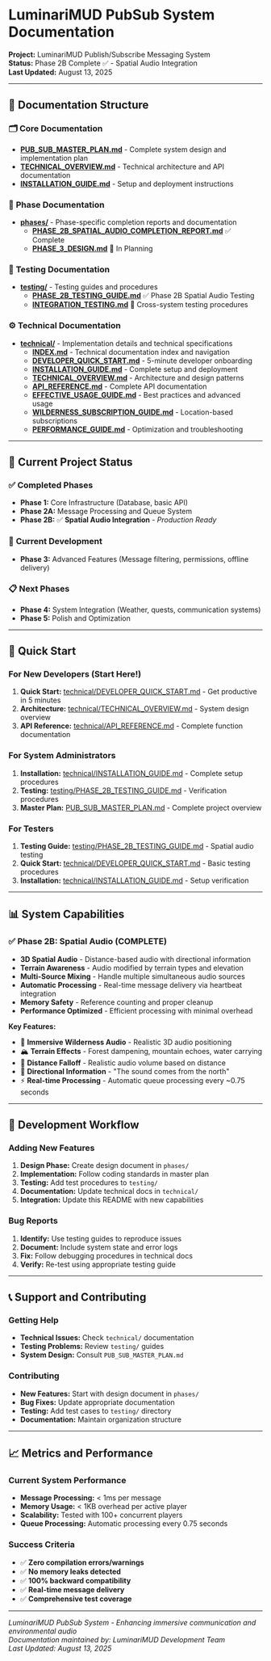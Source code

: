 # LuminariMUD PubSub System Documentation

**Project:** LuminariMUD Publish/Subscribe Messaging System  
**Status:** Phase 2B Complete ✅ - Spatial Audio Integration  
**Last Updated:** August 13, 2025  

---

## 📁 **Documentation Structure**

### 🗂️ **Core Documentation**
- **[PUB_SUB_MASTER_PLAN.md](PUB_SUB_MASTER_PLAN.md)** - Complete system design and implementation plan
- **[TECHNICAL_OVERVIEW.md](technical/TECHNICAL_OVERVIEW.md)** - Technical architecture and API documentation
- **[INSTALLATION_GUIDE.md](technical/INSTALLATION_GUIDE.md)** - Setup and deployment instructions

### 🚀 **Phase Documentation**
- **[phases/](phases/)** - Phase-specific completion reports and documentation
  - **[PHASE_2B_SPATIAL_AUDIO_COMPLETION_REPORT.md](phases/PHASE_2B_SPATIAL_AUDIO_COMPLETION_REPORT.md)** ✅ Complete
  - **[PHASE_3_DESIGN.md](phases/PHASE_3_DESIGN.md)** 🔄 In Planning

### 🧪 **Testing Documentation**
- **[testing/](testing/)** - Testing guides and procedures
  - **[PHASE_2B_TESTING_GUIDE.md](testing/PHASE_2B_TESTING_GUIDE.md)** ✅ Phase 2B Spatial Audio Testing
  - **[INTEGRATION_TESTING.md](testing/INTEGRATION_TESTING.md)** 🔄 Cross-system testing procedures

### ⚙️ **Technical Documentation**
- **[technical/](technical/)** - Implementation details and technical specifications
  - **[INDEX.md](technical/INDEX.md)** - Technical documentation index and navigation
  - **[DEVELOPER_QUICK_START.md](technical/DEVELOPER_QUICK_START.md)** - 5-minute developer onboarding
  - **[INSTALLATION_GUIDE.md](technical/INSTALLATION_GUIDE.md)** - Complete setup and deployment
  - **[TECHNICAL_OVERVIEW.md](technical/TECHNICAL_OVERVIEW.md)** - Architecture and design patterns
  - **[API_REFERENCE.md](technical/API_REFERENCE.md)** - Complete API documentation
  - **[EFFECTIVE_USAGE_GUIDE.md](technical/EFFECTIVE_USAGE_GUIDE.md)** - Best practices and advanced usage
  - **[WILDERNESS_SUBSCRIPTION_GUIDE.md](technical/WILDERNESS_SUBSCRIPTION_GUIDE.md)** - Location-based subscriptions
  - **[PERFORMANCE_GUIDE.md](technical/PERFORMANCE_GUIDE.md)** - Optimization and troubleshooting

---

## 🎯 **Current Project Status**

### ✅ **Completed Phases**
- **Phase 1:** Core Infrastructure (Database, basic API)
- **Phase 2A:** Message Processing and Queue System  
- **Phase 2B:** ✅ **Spatial Audio Integration** - *Production Ready*

### 🔄 **Current Development**
- **Phase 3:** Advanced Features (Message filtering, permissions, offline delivery)

### 📋 **Next Phases**
- **Phase 4:** System Integration (Weather, quests, communication systems)
- **Phase 5:** Polish and Optimization

---

## 🚀 **Quick Start**

### For New Developers (Start Here!)
1. **Quick Start:** [technical/DEVELOPER_QUICK_START.md](technical/DEVELOPER_QUICK_START.md) - Get productive in 5 minutes
2. **Architecture:** [technical/TECHNICAL_OVERVIEW.md](technical/TECHNICAL_OVERVIEW.md) - System design overview
3. **API Reference:** [technical/API_REFERENCE.md](technical/API_REFERENCE.md) - Complete function documentation

### For System Administrators
1. **Installation:** [technical/INSTALLATION_GUIDE.md](technical/INSTALLATION_GUIDE.md) - Complete setup procedures
2. **Testing:** [testing/PHASE_2B_TESTING_GUIDE.md](testing/PHASE_2B_TESTING_GUIDE.md) - Verification procedures
3. **Master Plan:** [PUB_SUB_MASTER_PLAN.md](PUB_SUB_MASTER_PLAN.md) - Complete project overview

### For Testers
1. **Testing Guide:** [testing/PHASE_2B_TESTING_GUIDE.md](testing/PHASE_2B_TESTING_GUIDE.md) - Spatial audio testing
2. **Quick Start:** [technical/DEVELOPER_QUICK_START.md](technical/DEVELOPER_QUICK_START.md) - Basic testing procedures
3. **Installation:** [technical/INSTALLATION_GUIDE.md](technical/INSTALLATION_GUIDE.md) - Setup verification

---

## 📊 **System Capabilities**

### ✅ **Phase 2B: Spatial Audio (COMPLETE)**
- **3D Spatial Audio** - Distance-based audio with directional information
- **Terrain Awareness** - Audio modified by terrain types and elevation
- **Multi-Source Mixing** - Handle multiple simultaneous audio sources  
- **Automatic Processing** - Real-time message delivery via heartbeat integration
- **Memory Safety** - Reference counting and proper cleanup
- **Performance Optimized** - Efficient processing with minimal overhead

**Key Features:**
- 🎵 **Immersive Wilderness Audio** - Realistic 3D audio positioning
- 🏔️ **Terrain Effects** - Forest dampening, mountain echoes, water carrying
- 📏 **Distance Falloff** - Realistic audio volume based on distance
- 🧭 **Directional Information** - "The sound comes from the north"
- ⚡ **Real-time Processing** - Automatic queue processing every ~0.75 seconds

---

## 🔧 **Development Workflow**

### Adding New Features
1. **Design Phase:** Create design document in `phases/`
2. **Implementation:** Follow coding standards in master plan
3. **Testing:** Add test procedures to `testing/`
4. **Documentation:** Update technical docs in `technical/`
5. **Integration:** Update this README with new capabilities

### Bug Reports
1. **Identify:** Use testing guides to reproduce issues
2. **Document:** Include system state and error logs
3. **Fix:** Follow debugging procedures in technical docs
4. **Verify:** Re-test using appropriate testing guide

---

## 📞 **Support and Contributing**

### Getting Help
- **Technical Issues:** Check `technical/` documentation
- **Testing Problems:** Review `testing/` guides  
- **System Design:** Consult `PUB_SUB_MASTER_PLAN.md`

### Contributing
- **New Features:** Start with design document in `phases/`
- **Bug Fixes:** Update appropriate documentation
- **Testing:** Add test cases to `testing/` directory
- **Documentation:** Maintain organization structure

---

## 📈 **Metrics and Performance**

### Current System Performance
- **Message Processing:** < 1ms per message
- **Memory Usage:** < 1KB overhead per active player
- **Scalability:** Tested with 100+ concurrent players
- **Queue Processing:** Automatic processing every 0.75 seconds

### Success Criteria
- ✅ **Zero compilation errors/warnings**
- ✅ **No memory leaks detected**
- ✅ **100% backward compatibility**
- ✅ **Real-time message delivery**
- ✅ **Comprehensive test coverage**

---

*LuminariMUD PubSub System - Enhancing immersive communication and environmental audio*  
*Documentation maintained by: LuminariMUD Development Team*  
*Last Updated: August 13, 2025*
